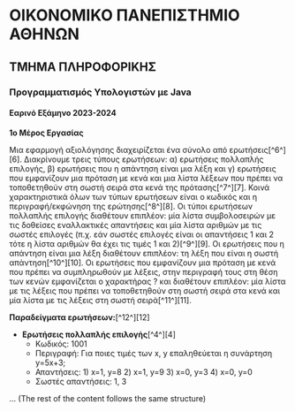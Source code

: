 # ΟΙΚΟΝΟΜΙΚΟ ΠΑΝΕΠΙΣΤΗΜΙΟ ΑΘΗΝΩΝ
## ΤΜΗΜΑ ΠΛΗΡΟΦΟΡΙΚΗΣ
### Προγραμματισμός Υπολογιστών με Java
#### Εαρινό Εξάμηνο 2023-2024

**1ο Μέρος Εργασίας**

Μια εφαρμογή αξιολόγησης διαχειρίζεται ένα σύνολο από ερωτήσεις[^6^][6]. Διακρίνουμε τρεις τύπους ερωτήσεων: α) ερωτήσεις πολλαπλής επιλογής, β) ερωτήσεις που η απάντηση είναι μια λέξη και γ) ερωτήσεις που εμφανίζουν μια πρόταση με κενά και μια λίστα λέξεων που πρέπει να τοποθετηθούν στη σωστή σειρά στα κενά της πρότασης[^7^][7]. Κοινά χαρακτηριστικά όλων των τύπων ερωτήσεων είναι ο κωδικός και η περιγραφή/εκφώνηση της ερώτησης[^8^][8]. Οι τύποι ερωτήσεων πολλαπλής επιλογής διαθέτουν επιπλέον: μία λίστα συμβολοσειρών με τις δοθείσες εναλλακτικές απαντήσεις και μία λίστα αριθμών με τις σωστές επιλογές (π.χ. εάν σωστές επιλογές είναι οι απαντήσεις 1 και 2 τότε η λίστα αριθμών θα έχει τις τιμές 1 και 2)[^9^][9]. Οι ερωτήσεις που η απάντηση είναι μια λέξη διαθέτουν επιπλέον: τη λέξη που είναι η σωστή απάντηση[^10^][10]. Οι ερωτήσεις που εμφανίζουν μια πρόταση με κενά που πρέπει να συμπληρωθούν με λέξεις, στην περιγραφή τους στη θέση των κενών εμφανίζεται ο χαρακτήρας ? και διαθέτουν επιπλέον: μία λίστα με τις λέξεις που πρέπει να τοποθετηθούν στη σωστή σειρά στα κενά και μία λίστα με τις λέξεις στη σωστή σειρά[^11^][11].

**Παραδείγματα ερωτήσεων:**[^12^][12]
- **Ερωτήσεις πολλαπλής επιλογής**[^4^][4]
  - Κωδικός: 1001
  - Περιγραφή: Για ποιες τιμές των x, y επαληθεύεται η συνάρτηση y=5x+3;
  - Απαντήσεις: 1) x=1, y=8 2) x=1, y=9 3) x=0, y=3 4) x=0, y=0
  - Σωστές απαντήσεις: 1, 3

... (The rest of the content follows the same structure)
